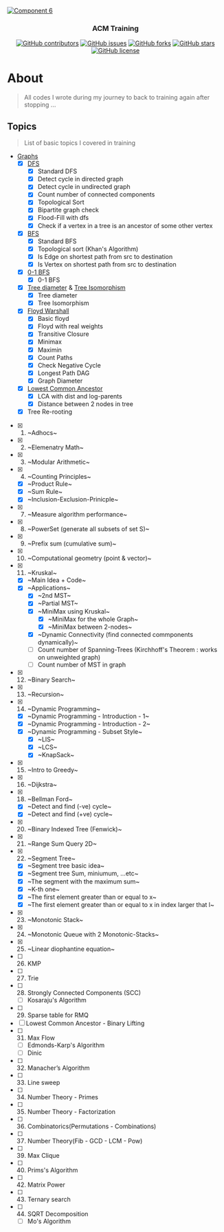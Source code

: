 <p align="center">
  <a href="https://github.com/AbdallahHemdan/CP__Training" rel="noopener">
    
  ![Component 6](https://user-images.githubusercontent.com/40190772/94355576-67f9b300-0085-11eb-97fd-211d1d1b50f2.png)
  
  </a>
</p>

<h3 align="center">ACM Training</h3>
<div align="center">

[![GitHub contributors](https://img.shields.io/github/contributors/AbdallahHemdan/CP__Training)](https://github.com/AbdallahHemdan/CP__Training/contributors)
[![GitHub issues](https://img.shields.io/github/issues/AbdallahHemdan/CP__Training)](https://github.com/AbdallahHemdan/CP__Training/issues)
[![GitHub forks](https://img.shields.io/github/forks/AbdallahHemdan/CP__Training)](https://github.com/AbdallahHemdan/CP__Training/network)
[![GitHub stars](https://img.shields.io/github/stars/AbdallahHemdan/CP__Training)](https://github.com/AbdallahHemdan/CP__Training/stargazers)
[![GitHub license](https://img.shields.io/github/license/AbdallahHemdan/CP__Training)](https://github.com/AbdallahHemdan/CP__Training/blob/master/LICENSE)


</div>


# About
> All codes I wrote during my journey to back to training again after stopping ...


## Topics 
> List of basic topics I covered in training

- [Graphs](https://github.com/AbdallahHemdan/cp__training/tree/master/Graphs__utilities)
  - [x] [DFS](https://github.com/AbdallahHemdan/cp__training/tree/master/Graphs__utilities/DFS)
    - [x] Standard DFS
    - [x] Detect cycle in directed graph
    - [x] Detect cycle in undirected graph
    - [x] Count number of connected components
    - [x] Topological Sort
    - [x] Bipartite graph check
    - [x] Flood-Fill with dfs
    - [x] Check if a vertex in a tree is an ancestor of some other vertex
  - [x] [BFS](https://github.com/AbdallahHemdan/cp__training/tree/master/Graphs__utilities/BFS)
    - [x] Standard BFS
    - [x] Topological sort (Khan's Algorithm)
    - [x] Is Edge on shortest path from src to destination
    - [x] Is Vertex on shortest path from src to destination
  - [x] [0-1 BFS](https://github.com/AbdallahHemdan/cp__training/tree/master/Graphs__utilities/0-1%20BFS)
    - [x] 0-1 BFS
  - [x] [Tree diameter](https://github.com/AbdallahHemdan/cp__training/tree/master/Graphs__utilities/Tree%20diameter) & [Tree Isomorphism](https://github.com/AbdallahHemdan/cp__training/tree/master/Graphs__utilities/Tree%20Isomorphism)
    - [x] Tree diameter
    - [x] Tree Isomorphism
  - [x] [Floyd Warshall](https://github.com/AbdallahHemdan/cp__training/tree/master/Graphs__utilities/Floyd)
    - [x] Basic floyd
    - [x] Floyd with real weights
    - [x] Transitive Closure
    - [x] Minimax
    - [x] Maximin
    - [x] Count Paths
    - [x] Check Negative Cycle
    - [x] Longest Path DAG
    - [x] Graph Diameter
  - [x] [Lowest Common Ancestor](https://github.com/AbdallahHemdan/cp__training/tree/master/Graphs__utilities/LCA)
    - [x] LCA with dist and log-parents
    - [x] Distance between 2 nodes in tree
  - [x] Tree Re-rooting

- [x] 1. ~Adhocs~
- [x] 2. ~Elemenatry Math~
- [x] 3. ~Modular Arithmetic~
- [x] 4. ~Counting Principles~
  - [x] ~Product Rule~
  - [x] ~Sum Rule~
  - [x] ~Inclusion-Exclusion-Prinicple~
- [x] 7. ~Measure algorithm performance~
- [x] 8. ~PowerSet (generate all subsets of set S)~
- [x] 9. ~Prefix sum (cumulative sum)~
- [x] 10. ~Computational geometry (point & vector)~
- [x] 11. ~Kruskal~
  - [x] ~Main Idea + Code~
  - [x] ~Applications~
      - [x] ~2nd MST~
      - [x] ~Partial MST~
      - [x] ~MiniMax using Kruskal~
        - [x] ~MiniMax for the whole Graph~
        - [x] ~MiniMax between 2-nodes~
      - [x] ~Dynamic Connectivity (find connected commponents dynamically)~
      - [ ] Count number of Spanning-Trees (Kirchhoff's Theorem : works on unweighted graph)
      - [ ] Count number of MST in graph
- [x] 12. ~Binary Search~
- [x] 13. ~Recursion~
- [x] 14. ~Dynamic Programming~
  - [x] ~Dynamic Programming - Introduction - 1~
  - [x] ~Dynamic Programming - Introduction - 2~
  - [x] ~Dynamic Programming - Subset Style~
    - [x] ~LIS~
    - [x] ~LCS~
    - [x] ~KnapSack~
- [x] 15. ~Intro to Greedy~
- [x] 16. ~Dijkstra~
- [x] 18. ~Bellman Ford~
  - [x] ~Detect and find (-ve) cycle~
  - [x] ~Detect and find (+ve) cycle~
- [x] 20. ~Binary Indexed Tree (Fenwick)~
- [x] 21. ~Range Sum Query 2D~
- [x] 22. ~Segment Tree~
  - [x] ~Segment tree basic idea~
  - [x] ~Segment tree Sum, miniumum, ...etc~
  - [x] ~The segment with the maximum sum~
  - [x] ~K-th one~
  - [x] ~The first element greater than or equal to x~
  - [x] ~The first element greater than or equal to x in index larger that l~
- [x] 23. ~Monotonic Stack~
- [x] 24. ~Monotonic Queue with 2 Monotonic-Stacks~
- [x] 25. ~Linear diophantine equation~
- [ ] 26. KMP
- [ ] 27. Trie
- [ ] 28. Strongly Connected Components (SCC)
  - [ ] Kosaraju's Algorithm
- [ ] 29. Sparse table for RMQ
- [ ] Lowest Common Ancestor - Binary Lifting
- [ ] 31. Max Flow
  - [ ] Edmonds-Karp's Algorithm
  - [ ] Dinic
- [ ] 32. Manacher’s Algorithm
- [ ] 33. Line sweep
- [ ] 34. Number Theory - Primes
- [ ] 35. Number Theory - Factorization
- [ ] 36. Combinatorics(Permutations - Combinations)
- [ ] 37. Number Theory(Fib - GCD - LCM - Pow)
- [ ] 39. Max Clique
- [ ] 40. Prims's Algorithm
- [ ] 42. Matrix Power
- [ ] 43. Ternary search
- [ ] 44. SQRT Decomposition
  - [ ] Mo's Algorithm
